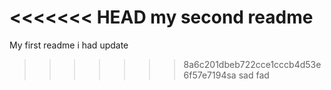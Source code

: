 <<<<<<< HEAD
my second readme 
=======
My first readme
i had update 
>>>>>>> 8a6c201dbeb722cce1cccb4d53e6f57e7194sa
>>>>>>> sad fad
